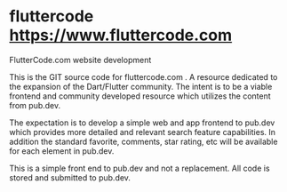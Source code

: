 # fluttercode    https://www.fluttercode.com
FlutterCode.com website development

This is the GIT source code for fluttercode.com . A resource dedicated to the expansion of the Dart/Flutter community. The intent is to be a viable frontend and community developed resource which utilizes the content from pub.dev. 

The expectation is to develop a simple web and app frontend to pub.dev which provides more detailed and relevant search feature capabilities. In addition the standard favorite, comments, star rating, etc will be available for each element in pub.dev.

This is a simple front end to pub.dev and not a replacement. All code is stored and submitted to pub.dev.

